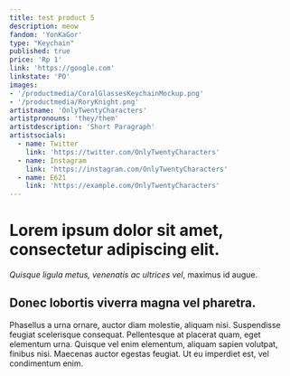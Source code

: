 ```yaml
---
title: test product 5
description: meow
fandom: 'YonKaGor'
type: "Keychain"
published: true
price: 'Rp 1'
link: 'https://google.com'
linkstate: 'PO'
images:
- '/productmedia/CoralGlassesKeychainMockup.png'
- '/productmedia/RoryKnight.png'
artistname: 'OnlyTwentyCharacters'
artistpronouns: 'they/them'
artistdescription: 'Short Paragraph'
artistsocials:
  - name: Twitter
    link: 'https://twitter.com/OnlyTwentyCharacters'
  - name: Instagram
    link: 'https://instagram.com/OnlyTwentyCharacters'
  - name: E621
    link: 'https://example.com/OnlyTwentyCharacters'
---
```

# Lorem ipsum dolor sit amet, consectetur adipiscing elit. 
*Quisque ligula metus, venenatis ac ultrices vel*, maximus id augue. 
## Donec lobortis viverra magna vel pharetra. 
Phasellus a urna ornare, auctor diam molestie, aliquam nisi. Suspendisse feugiat scelerisque consequat. Pellentesque at placerat quam, eget elementum urna. Quisque vel enim elementum, aliquam sapien volutpat, finibus nisi. Maecenas auctor egestas feugiat. Ut eu imperdiet est, vel condimentum enim.
